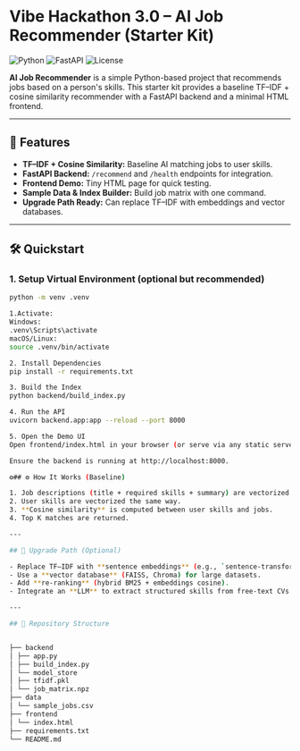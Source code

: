 # Vibe Hackathon 3.0 – AI Job Recommender (Starter Kit)

![Python](https://img.shields.io/badge/Python-3.11-blue?style=flat-square)
![FastAPI](https://img.shields.io/badge/FastAPI-0.110-green?style=flat-square)
![License](https://img.shields.io/badge/License-MIT-orange?style=flat-square)

**AI Job Recommender** is a simple Python-based project that recommends jobs based on a person's skills. This starter kit provides a baseline TF–IDF + cosine similarity recommender with a FastAPI backend and a minimal HTML frontend.

---

## 🚀 Features

- **TF–IDF + Cosine Similarity:** Baseline AI matching jobs to user skills.  
- **FastAPI Backend:** `/recommend` and `/health` endpoints for integration.  
- **Frontend Demo:** Tiny HTML page for quick testing.  
- **Sample Data & Index Builder:** Build job matrix with one command.  
- **Upgrade Path Ready:** Can replace TF–IDF with embeddings and vector databases.

---

## 🛠 Quickstart

### 1. Setup Virtual Environment (optional but recommended)

```bash
python -m venv .venv

1.Activate:
Windows:
.venv\Scripts\activate
macOS/Linux:
source .venv/bin/activate

2. Install Dependencies
pip install -r requirements.txt

3. Build the Index
python backend/build_index.py

4. Run the API
uvicorn backend.app:app --reload --port 8000

5. Open the Demo UI
Open frontend/index.html in your browser (or serve via any static server).

Ensure the backend is running at http://localhost:8000.

⚙## ⚙️ How It Works (Baseline)

1. Job descriptions (title + required skills + summary) are vectorized using **TF–IDF**.  
2. User skills are vectorized the same way.  
3. **Cosine similarity** is computed between user skills and jobs.  
4. Top K matches are returned.

---

## 🔮 Upgrade Path (Optional)

- Replace TF–IDF with **sentence embeddings** (e.g., `sentence-transformers`) for better semantic matching.  
- Use a **vector database** (FAISS, Chroma) for large datasets.  
- Add **re-ranking** (hybrid BM25 + embeddings cosine).  
- Integrate an **LLM** to extract structured skills from free-text CVs or LinkedIn profiles.

---

## 📁 Repository Structure


├── backend
│ ├── app.py
│ ├── build_index.py
│ └── model_store
│ ├── tfidf.pkl
│ └── job_matrix.npz
├── data
│ └── sample_jobs.csv
├── frontend
│ └── index.html
├── requirements.txt
└── README.md








